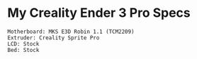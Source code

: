 # My Creality Ender 3 Pro Specs
```
Motherboard: MKS E3D Robin 1.1 (TCM2209)
Extruder: Creality Sprite Pro
LCD: Stock
Bed: Stock
```
